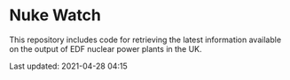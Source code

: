 # Nuke Watch

This repository includes code for retrieving the latest information available on the output of EDF nuclear power plants in the UK.

Last updated: 2021-04-28 04:15
